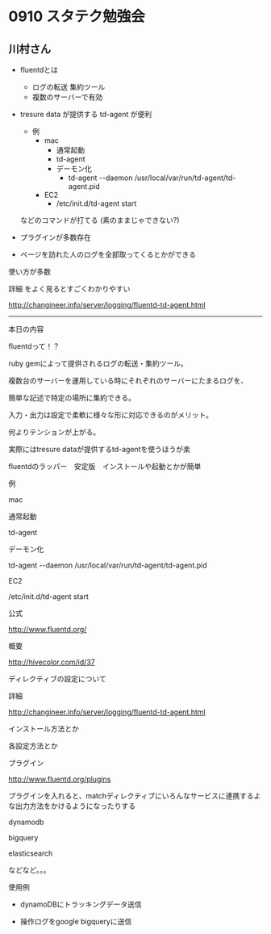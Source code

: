 # 0910 スタテク勉強会


## 川村さん

- fluentdとは

    - ログの転送 集約ツール
    - 複数のサーバーで有効

- tresure data が提供する td-agent が便利

  - 例
    - mac
      - 通常起動
      - td-agent
      - デーモン化
        - td-agent --daemon /usr/local/var/run/td-agent/td-agent.pid
    - EC2
      - /etc/init.d/td-agent start

  などのコマンドが打てる (素のままじゃできない?)


- プラグインが多数存在


- ページを訪れた人のログを全部取ってくるとかができる

使い方が多数

詳細
をよく見るとすごくわかりやすい

http://changineer.info/server/logging/fluentd-td-agent.html



- - -

本日の内容

fluentdって！？

ruby gemによって提供されるログの転送・集約ツール。

複数台のサーバーを運用している時にそれぞれのサーバーにたまるログを、

簡単な記述で特定の場所に集約できる。

入力・出力は設定で柔軟に様々な形に対応できるのがメリット。

何よりテンションが上がる。

実際にはtresure dataが提供するtd-agentを使うほうが楽

fluentdのラッパー　安定版　インストールや起動とかが簡単

例

mac

通常起動

td-agent

デーモン化

td-agent --daemon /usr/local/var/run/td-agent/td-agent.pid

EC2

/etc/init.d/td-agent start

公式

http://www.fluentd.org/

概要

http://hivecolor.com/id/37

ディレクティブの設定について

詳細

http://changineer.info/server/logging/fluentd-td-agent.html

インストール方法とか

各設定方法とか

プラグイン

http://www.fluentd.org/plugins

プラグインを入れると、matchディレクティブにいろんなサービスに連携するよな出力方法をかけるようになったりする

dynamodb

bigquery

elasticsearch

などなど。。。

使用例

  - dynamoDBにトラッキングデータ送信     

  - 操作ログをgoogle bigqueryに送信
